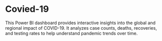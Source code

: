 # Covied-19
This Power BI dashboard provides interactive insights into the global and regional impact of COVID-19. It analyzes case counts, deaths, recoveries, and testing rates to help understand pandemic trends over time.
